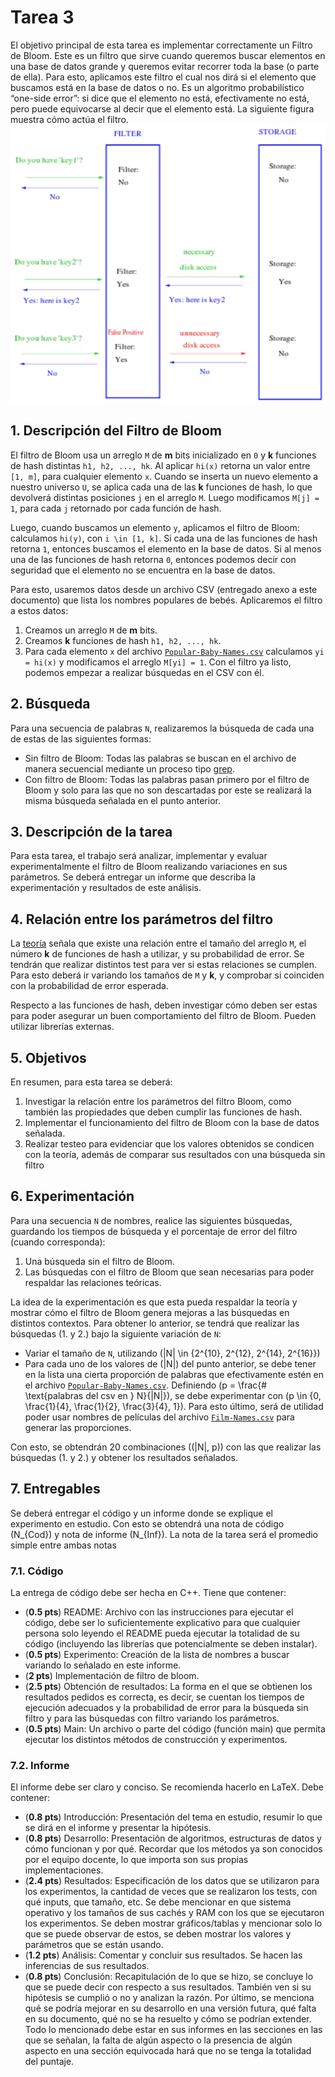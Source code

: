# Tarea 3

El objetivo principal de esta tarea es implementar correctamente un Filtro de Bloom. Este es un filtro que sirve cuando queremos buscar elementos en una base de datos grande y queremos evitar recorrer toda la base (o parte de ella). Para esto, aplicamos este filtro el cual nos dirá si el elemento que buscamos está en la base de datos o no. Es un algoritmo probabilístico “one-side error”: si dice que el elemento no está, efectivamente no está, pero puede equivocarse al decir que el elemento está.
La siguiente figura muestra cómo actúa el filtro.
![Actuación del filtro](image.png)

## 1. Descripción del Filtro de Bloom

El filtro de Bloom usa un arreglo `M` de **m** bits inicializado en `0` y **k** funciones de hash distintas `h1, h2, ..., hk`. Al aplicar `hi(x)` retorna un valor entre `[1, m]`, para cualquier elemento `x`. Cuando se inserta un nuevo elemento a nuestro universo `U`, se aplica cada una de las **k** funciones de hash, lo que devolverá distintas posiciones `j` en el arreglo `M`. Luego modificamos `M[j] = 1`, para cada `j` retornado por cada función de hash.

Luego, cuando buscamos un elemento `y`, aplicamos el filtro de Bloom: calculamos `hi(y)`, con `i \in [1, k]`. Si cada una de las funciones de hash retorna `1`, entonces buscamos el elemento en la base de datos. Si al menos una de las funciones de hash retorna `0`, entonces podemos decir con seguridad que el elemento no se encuentra en la base de datos.

Para esto, usaremos datos desde un archivo CSV (entregado anexo a este documento) que lista los nombres populares de bebés. Aplicaremos el filtro a estos datos:
1. Creamos un arreglo `M` de **m** bits.
2. Creamos **k** funciones de hash `h1, h2, ..., hk`.
3. Para cada elemento `x` del archivo [`Popular-Baby-Names.csv`](Popular-Baby-Names-Final.csv) calculamos `yi = hi(x)` y modificamos el arreglo `M[yi] = 1`.
Con el filtro ya listo, podemos empezar a realizar búsquedas en el CSV con él.

## 2. Búsqueda

Para una secuencia de palabras `N`, realizaremos la búsqueda de cada una de estas de las siguientes
formas:
- Sin filtro de Bloom: Todas las palabras se buscan en el archivo de manera secuencial mediante un proceso tipo [grep](https://es.wikipedia.org/wiki/Grep).
- Con filtro de Bloom: Todas las palabras pasan primero por el filtro de Bloom y solo para las que no son descartadas por este se realizará la misma búsqueda señalada en el punto anterior.

## 3. Descripción de la tarea

Para esta tarea, el trabajo será analizar, implementar y evaluar experimentalmente el filtro de Bloom realizando variaciones en sus parámetros. Se deberá entregar un informe que describa la experimentación y resultados de este análisis.

## 4. Relación entre los parámetros del filtro

La [teoría](https://dl.acm.org/doi/pdf/10.1145/362686.362692) señala que existe una relación entre el tamaño del arreglo `M`, el número **k** de funciones de hash a utilizar, y su probabilidad de error. Se tendrán que realizar distintos test para ver si estas relaciones se cumplen. Para esto deberá ir variando los tamaños de `M` y **k**, y comprobar si coinciden con la probabilidad de error esperada.

Respecto a las funciones de hash, deben investigar cómo deben ser estas para poder asegurar un buen comportamiento del filtro de Bloom. Pueden utilizar librerías externas.

## 5. Objetivos

En resumen, para esta tarea se deberá:
1. Investigar la relación entre los parámetros del filtro Bloom, como también las propiedades que deben cumplir las funciones de hash.
2. Implementar el funcionamiento del filtro de Bloom con la base de datos señalada.
3. Realizar testeo para evidenciar que los valores obtenidos se condicen con la teoría, además de comparar sus resultados con una búsqueda sin filtro

## 6. Experimentación

Para una secuencia `N` de nombres, realice las siguientes búsquedas, guardando los tiempos de búsqueda y el porcentaje de error del filtro (cuando corresponda):
1. Una búsqueda sin el filtro de Bloom.
2. Las búsquedas con el filtro de Bloom que sean necesarias para poder respaldar las relaciones teóricas.

La idea de la experimentación es que esta pueda respaldar la teoría y mostrar cómo el filtro de Bloom genera mejoras a las búsquedas en distintos contextos. Para obtener lo anterior, se tendrá que realizar las búsquedas (1. y 2.) bajo la siguiente variación de `N`:
- Variar el tamaño de `N`, utilizando \(|N| \in \{2^{10}, 2^{12}, 2^{14}, 2^{16}\}\)
- Para cada uno de los valores de \(|N|\) del punto anterior, se debe tener en la lista una cierta proporción de palabras que efectivamente estén en el archivo [`Popular-Baby-Names.csv`](Popular-Baby-Names-Final.csv). Definiendo \(p = \frac{\# \text{palabras del csv en } N}{|N|}\), se debe experimentar con \(p \in \{0, \frac{1}{4}, \frac{1}{2}, \frac{3}{4}, 1\}\). Para esto último, será de utilidad poder usar nombres de películas del archivo [`Film-Names.csv`](Film-Names.csv) para generar las proporciones.

Con esto, se obtendrán 20 combinaciones \((|N|, p)\) con las que realizar las búsquedas (1. y 2.) y obtener los resultados señalados.

## 7. Entregables

Se deberá entregar el código y un informe donde se explique el experimento en estudio. Con esto se obtendrá una nota de código (N_{Cod}) y nota de informe (N_{Inf}). La nota de la tarea será el promedio simple entre ambas notas

### 7.1. Código

La entrega de código debe ser hecha en C++. Tiene que contener:
- (**0.5 pts**) README: Archivo con las instrucciones para ejecutar el código, debe ser lo suficientemente explicativo para que cualquier persona solo leyendo el README pueda ejecutar la totalidad de su código (incluyendo las librerías que potencialmente se deben instalar).
- (**0.5 pts**) Experimento: Creación de la lista de nombres a buscar variando lo señalado en este informe.
- (**2 pts**) Implementación de filtro de bloom.
- (**2.5 pts**) Obtención de resultados: La forma en el que se obtienen los resultados pedidos es correcta, es decir, se cuentan los tiempos de ejecución adecuados y la probabilidad de error para la búsqueda sin filtro y para las búsquedas con filtro variando los parámetros.
- (**0.5 pts**) Main: Un archivo o parte del código (función main) que permita ejecutar los distintos métodos de construcción y experimentos.

### 7.2. Informe

El informe debe ser claro y conciso. Se recomienda hacerlo en LaTeX. Debe contener:
- (**0.8 pts**) Introducción: Presentación del tema en estudio, resumir lo que se dirá en el informe y presentar la hipótesis.
- (**0.8 pts**) Desarrollo: Presentación de algoritmos, estructuras de datos y cómo funcionan y por qué. Recordar que los métodos ya son conocidos por el equipo docente, lo que importa son sus propias implementaciones.
- (**2.4 pts**) Resultados: Especificación de los datos que se utilizaron para los experimentos, la cantidad de veces que se realizaron los tests, con qué inputs, que tamaño, etc. Se debe mencionar en que sistema operativo y los tamaños de sus cachés y RAM con los que se ejecutaron los experimentos. Se deben mostrar gráficos/tablas y mencionar solo lo que se puede observar de estos, se deben mostrar los valores y parámetros que se están usando.
- (**1.2 pts**) Análisis: Comentar y concluir sus resultados. Se hacen las inferencias de sus resultados.
- (**0.8 pts**) Conclusión: Recapitulación de lo que se hizo, se concluye lo que se puede decir con respecto a sus resultados. También ven si su hipótesis se cumplió o no y analizan la razón. Por último, se menciona qué se podría mejorar en su desarrollo en una versión futura, qué falta en su documento, qué no se ha resuelto y cómo se podrían extender.
Todo lo mencionado debe estar en sus informes en las secciones en las que se señalan, la falta de algún aspecto o la presencia de algún aspecto en una sección equivocada hará que no se tenga la totalidad del puntaje.
